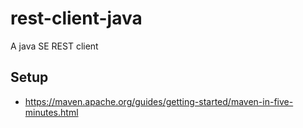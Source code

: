 # rest-client-java
A java SE REST client

## Setup
- https://maven.apache.org/guides/getting-started/maven-in-five-minutes.html


